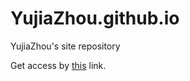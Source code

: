 # YujiaZhou.github.io
YujiaZhou's site repository

Get access by [this](https://yujia-zhou-2006.github.io/YujiaZhou.github.io/) link.